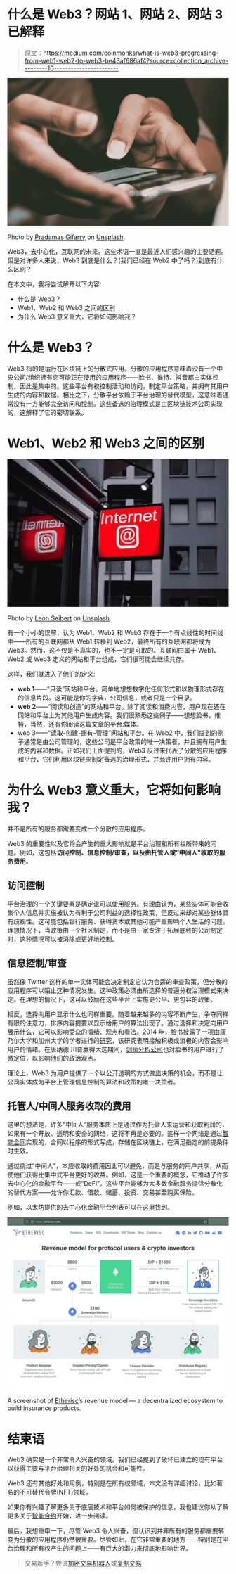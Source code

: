 # 什么是 Web3？网站 1、网站 2、网站 3 已解释

> 原文：<https://medium.com/coinmonks/what-is-web3-progressing-from-web1-web2-to-web3-be43af686af4?source=collection_archive---------16----------------------->

![](img/8716e188ac3533187f6aaf02345400a6.png)

Photo by [Pradamas Gifarry](https://unsplash.com/@pradasg?utm_source=unsplash&utm_medium=referral&utm_content=creditCopyText) on [Unsplash](https://unsplash.com/s/photos/internet?utm_source=unsplash&utm_medium=referral&utm_content=creditCopyText).

Web3，去中心化，互联网的未来。这些术语一直是最近人们感兴趣的主要话题。但是对许多人来说，Web3 到底是什么？(我们已经在 Web2 中了吗？)到底有什么区别？

在本文中，我将尝试解开以下内容:

*   什么是 Web3？
*   Web1、Web2 和 Web3 之间的区别
*   为什么 Web3 意义重大，它将如何影响我？

# 什么是 Web3？

Web3 指的是运行在区块链上的分散式应用。分散的应用程序意味着没有一个中央公司/组织拥有您可能正在使用的应用程序——脸书、推特、抖音都由实体控制，因此是集中的。这些平台有权控制活动和访问，制定平台策略，并拥有其用户生成的内容和数据。相比之下，分散平台依赖于平台治理的替代模型，这意味着通常没有一方能够完全访问和控制。这些备选的治理模式是由区块链技术公司实现的，这解释了它的密切联系。

# Web1、Web2 和 Web3 之间的区别

![](img/9f8926e6099fa4ed1b9274a670a3183e.png)

Photo by [Leon Seibert](https://unsplash.com/@yapics?utm_source=unsplash&utm_medium=referral&utm_content=creditCopyText) on [Unsplash](https://unsplash.com/?utm_source=unsplash&utm_medium=referral&utm_content=creditCopyText).

有一个小小的误解，认为 Web1、Web2 和 Web3 存在于一个有点线性的时间线中——所有的互联网都从 Web1 转移到 Web2，最终所有的互联网都将成为 Web3。然而，这不仅是不真实的，也不一定是可取的。互联网由属于 Web1、Web2 或 Web3 定义的网站和平台组成，它们很可能会继续共存。

这样，我们就进入了他们的定义:

*   **web 1**——“只读”网站和平台。简单地想想数字化任何形式和以物理形式存在的信息片段。这可能是你的字典，公司信息，或者只是一个目录。
*   **web 2**——“阅读和创造”的网站和平台。除了阅读和消费内容，用户现在还在网站和平台上为其他用户生成内容。我们很熟悉这些例子——想想脸书，推特，当然，还有你阅读这篇文章的平台:媒体。
*   web 3——“读取-创建-拥有-管理”网站和平台。在 Web2 中，我们提到的例子通常是由公司管理的，这些公司是平台政策的唯一决策者，并且拥有用户生成的内容和数据。正如我们上面提到的，Web3 反过来代表了分散的应用程序和平台，它们利用区块链来制定备选的治理形式，并允许用户拥有内容。

# 为什么 Web3 意义重大，它将如何影响我？

并不是所有的服务都需要变成一个分散的应用程序。

Web3 的重要性以及它将会产生的重大影响就是平台治理和所有权所带来的问题。例如，这包括**访问控制、信息控制/审查，以及由托管人或“中间人”收取的服务费用**。

## 访问控制

平台治理的一个关键要素是确定谁可以使用服务。有理由认为，某些实体可能会收集个人信息并实施被认为有利于公司利益的选择性政策，但反过来却对某些群体具有歧视性。这可能包括银行服务、获得资本或其他可能严重影响个人生活的问题。理想情况下，当政策由一个社区制定，而不是由一家专注于拓展底线的公司制定时，这种情况可以被消除或更好地控制。

## 信息控制/审查

虽然像 Twitter 这样的单一实体可能会决定制定它认为合适的审查政策，但分散的应用程序可以阻止这种情况发生。这种政策必须由所选择的普遍分权治理模式来决定。在理想的情况下，这可以鼓励在这些平台上实施更公平、更包容的政策。

相反，选择向用户显示什么也同样重要。随着越来越多的内容不断产生，争夺同样有限的注意力，排序内容提要以显示给用户的算法出现了。通过选择和决定向用户展示什么，它可以影响受众的情绪、观点和看法。2014 年，脸书披露了一项由康乃尔大学和加州大学的学者进行的[研究](https://www.theguardian.com/technology/2014/jun/29/facebook-users-emotions-news-feeds)，该研究表明接触积极或消极的内容会影响用户的情绪。在唐纳德·川普赢得大选期间，[剑桥分析公司](https://www.theguardian.com/uk-news/2018/mar/23/leaked-cambridge-analyticas-blueprint-for-trump-victory)也对脸书的用户进行了微定位，以影响他们的政治观点。

理论上，Web3 为用户提供了一个以公开透明的方式做出决策的机会，而不是让公司实体成为平台上管理信息控制的算法和政策的唯一决策者。

## 托管人/中间人服务收取的费用

这里的想法是，许多“中间人”服务本质上是通过作为托管人来运营和获取利润的，如果有一个开放、透明和安全的网络，这将不再是必要的。这样一个网络是通过[智能合同](https://ethereum.org/en/smart-contracts/)实现的，合同以程序的形式写成，存储在区块链上，在满足指定的前提条件时生效。

通过绕过“中间人”，本应收取的费用因此可以避免，而是与服务的用户共享，从而使他们获得比集中式平台更好的收益。例如，这是一个重要的概念，它推动了许多去中心化的金融平台——或“DeFi”。这些平台能够为大多数金融服务提供分散化的替代方案——允许你汇款、借款、储蓄、投资、交易甚至购买保险。

例如，以太坊提供的去中心化金融平台列表可以在[这里](https://ethereum.org/en/dapps/?category=finance)找到。

![](img/9826b38d1869e0638d1f2c95d838e3b0.png)

A screenshot of [Etherisc](https://etherisc.com/)’s revenue model — a decentralized ecosystem to build insurance products.

# 结束语

Web3 确实是一个非常令人兴奋的领域。我们已经提到了破坏已建立的现有平台以获得主要与平台治理相关的好处的机会和可能性。

Web3 还有其他好处和用例，特别是在所有权领域，本文没有详细讨论，比如著名的不可替代令牌(NFT)领域。

如果你有兴趣了解更多关于底层技术和平台如何被保护的信息，我也建议你从了解更多关于[智能合约](https://ethereum.org/en/smart-contracts/)开始，进一步阅读。

最后，我想重申一下，尽管 Web3 令人兴奋，但认识到并非所有的服务都需要转变为分散的应用程序仍然很重要。尽管如此，在它非常重要的地方——特别是在平台治理和所有权产生的问题上——有巨大的潜力来彻底地影响世界。

> 交易新手？尝试[加密交易机器人](/coinmonks/crypto-trading-bot-c2ffce8acb2a)或[复制交易](/coinmonks/top-10-crypto-copy-trading-platforms-for-beginners-d0c37c7d698c)